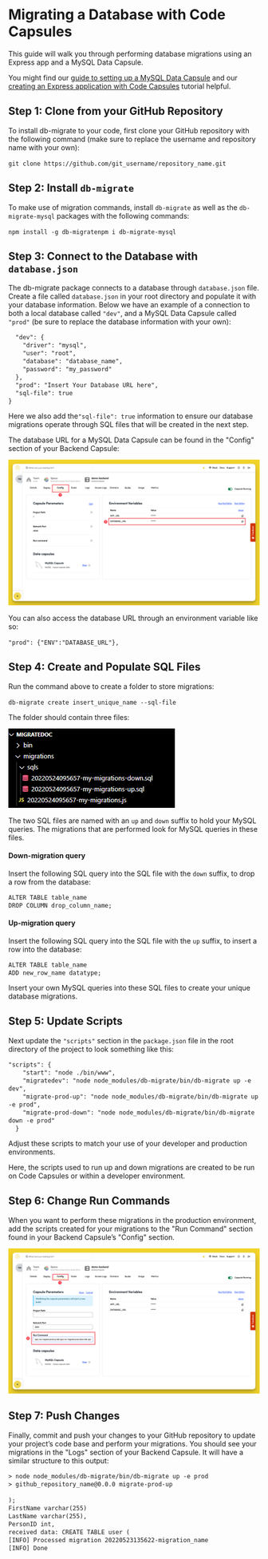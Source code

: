 # Migrating a Database with Code Capsules

This guide will walk you through performing database migrations using an Express app and a MySQL Data Capsule.

You might find our [guide to setting up a MySQL Data Capsule](overview/mysql.md) and our [creating an Express application with Code Capsules]() tutorial helpful.

## Step 1: Clone from your GitHub Repository

To install db-migrate to your code, first clone your GitHub repository with the following command (make sure to replace the username and repository name with your own):

`git clone https://github.com/git_username/repository_name.git`

## Step 2: Install `db-migrate`

To make use of migration commands, install `db-migrate` as well as the `db-migrate-mysql` packages with the following commands:

`npm install -g db-migratenpm i db-migrate-mysql`

## Step 3: Connect to the Database with `database.json`

The db-migrate package connects to a database through `database.json` file. Create a file called `database.json` in your root directory and populate it with your database information. Below we have an example of a connection to both a local database called `"dev"`, and a MySQL Data Capsule called `"prod"` (be sure to replace the database information with your own):

```{
  "dev": {
    "driver": "mysql",
    "user": "root",
    "database": "database_name",
    "password": "my_password"
  },
  "prod": "Insert Your Database URL here",
  "sql-file": true
}
```

Here we also add the`"sql-file": true` information to ensure our database migrations operate through SQL files that will be created in the next step.

The database URL for a MySQL Data Capsule can be found in the "Config" section of your Backend Capsule:

![DATABASE URL](../.gitbook/assets/database-capsule/mysql/configure-tab.png)

You can also access the database URL through an environment variable like so:

`"prod": {"ENV":"DATABASE_URL"},`

## Step 4: Create and Populate SQL Files

Run the command above to create a folder to store migrations:

`db-migrate create insert_unique_name --sql-file`

The folder should contain three files:

![SQL files](../.gitbook/assets/database-capsule/mysql/sql-files.png)

The two SQL files are named with an `up` and `down` suffix to hold your MySQL queries. The migrations that are performed look for MySQL queries in these files.

#### Down-migration query

Insert the following SQL query into the SQL file with the `down` suffix, to drop a row from the database:

```
ALTER TABLE table_name 
DROP COLUMN drop_column_name; 
```

#### Up-migration query

Insert the following SQL query into the SQL file with the `up` suffix, to insert a row into the database:

```
ALTER TABLE table_name
ADD new_row_name datatype;
```

Insert your own MySQL queries into these SQL files to create your unique database migrations.

## Step 5: Update Scripts

Next update the `"scripts"` section in the `package.json` file in the root directory of the project to look something like this:

```
"scripts": {
    "start": "node ./bin/www",
    "migratedev": "node node_modules/db-migrate/bin/db-migrate up -e dev",
    "migrate-prod-up": "node node_modules/db-migrate/bin/db-migrate up -e prod",
    "migrate-prod-down": "node node_modules/db-migrate/bin/db-migrate down -e prod"
  }
```

Adjust these scripts to match your use of your developer and production environments.

Here, the scripts used to run up and down migrations are created to be run on Code Capsules or within a developer environment.

## Step 6: Change Run Commands

When you want to perform these migrations in the production environment, add the scripts created for your migrations to the "Run Command" section found in your Backend Capsule’s "Config" section.

![Run Command](../.gitbook/assets/database-capsule/mysql/configure-tab-run-command.png)

## Step 7: Push Changes

Finally, commit and push your changes to your GitHub repository to update your project’s code base and perform your migrations. You should see your migrations in the "Logs" section of your Backend Capsule. It will have a similar structure to this output:

```
> node node_modules/db-migrate/bin/db-migrate up -e prod
> github_repository_name@0.0.0 migrate-prod-up

);
FirstName varchar(255)
LastName varchar(255),
PersonID int,
received data: CREATE TABLE user (
[INFO] Processed migration 20220523135622-migration_name
[INFO] Done
```
